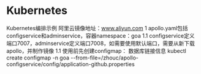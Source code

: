 # Kubernetes
Kubernetes编排示例
阿里云镜像地址：www.aliyun.com
1 apollo.yaml包括configservice和adminservice，容器namespace：goa
1.1 configservice定义端口7007，adminservice定义端口7008，如需要使用默认端口，需要从新下载apollo，并制作镜像
1.1 使用前先创建configmap：
  数据库链接信息 kubectl create configmap -n goa --from-file=/zhouc/apollo-configservice/config/application-github.properties
